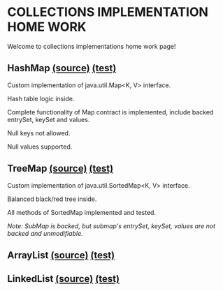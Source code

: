 COLLECTIONS IMPLEMENTATION HOME WORK
==================================

Welcome to collections implementations home work page!

HashMap [(source)](https://github.com/MuH3gPaB/epam_courses/blob/master/collections/src/main/java/my/epam/collections/CustomHashMap.java) [(test)](https://github.com/MuH3gPaB/epam_courses/blob/master/collections/src/test/java/my/epam/collections/CustomHashMapTest.java)
----------
Custom implementation of java.util.Map<K, V> interface.

Hash table logic inside.

Complete functionality of Map contract is implemented, include backed 
entrySet, keySet and values.

Null keys not allowed.

Null values supported.

TreeMap [(source)](https://github.com/MuH3gPaB/epam_courses/blob/master/collections/src/main/java/my/epam/collections/CustomTreeMap.java) [(test)](https://github.com/MuH3gPaB/epam_courses/blob/master/collections/src/test/java/my/epam/collections/CustomTreeMapTest.java)
----------
Custom implementation of java.util.SortedMap<K, V> interface.

Balanced black/red tree inside.

All methods of SortedMap implemented and tested.

_Note: SubMap is backed, but submap's entrySet, keySet, values are not backed 
and unmodifiable._

ArrayList [(source)]() [(test)]()
----------

LinkedList [(source)]() [(test)]()
----------
